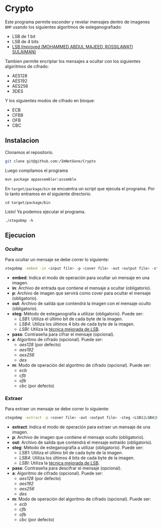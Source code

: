 # Crypto

Este programa permite esconder y revelar mensajes dentro de imagenes `BMP` usando los siguientes algoritmos de esteganografiado:

- LSB de 1 bit
- LSB de 4 bits
- [LSB Improved (MOHAMMED ABDUL MAJEED, ROSSILAWATI SULAIMAN)](https://www.jatit.org/volumes/Vol80No2/16Vol80No2.pdf)

Tambien permite encriptar los mensajes a ocultar con los siguientes algoritmos de cifrado:
- AES128
- AES192
- AES256
- 3DES

Y los siguientes modos de cifrado en bloque:
- ECB
- CFB8
- OFB
- CBC



## Instalacion


Clonamos el repositorio.

```sh
git clone git@github.com:/ImNotGone/Crypto
```

Luego compilamos el programa

```sh
mvn package appassembler:assemble
```

En `target/package/bin` se encuentra un script que ejecuta el programa. Por lo tanto entramos en el siguiente directorio.

```
cd target/package/bin
```

Listo! Ya podemos ejecutar el programa.

```
./stegobmp -h
```

## Ejecucion

### Ocultar

Para ocultar un mensaje se debe correr lo siguiente:

```sh
stegobmp -embed -in <input file> -p <cover file> -out <output file> -steg <LSB1|LSB4|LSBI> [-pass <password>] [-a <aes128|aes192|aes256|des>] [-m <ecb|cfb|ofb|cbc>]
```
- **embed**: Indica el modo de operación para ocultar un mensaje en una imagen.
- **in**: Archivo de entrada que contiene el mensaje a ocultar (obligatorio).
- **p**: Archivo de imagen que servirá como cover para ocultar el mensaje (obligatorio).
- **out**: Archivo de salida que contendrá la imagen con el mensaje oculto (obligatorio).
- **steg**: Método de esteganografía a utilizar (obligatorio). Puede ser:
  - _LSB1_: Utiliza el último bit de cada byte de la imagen.
  - _LSB4_: Utiliza los últimos 4 bits de cada byte de la imagen.
  - _LSBI_: Utiliza la [técnica mejorada de LSB](https://www.jatit.org/volumes/Vol80No2/16Vol80No2.pdf).
- **pass**: Contraseña para cifrar el mensaje (opcional).
- **a**: Algoritmo de cifrado (opcional). Puede ser:
  - _aes128_ (por defecto)
  - _aes192_
  - _aes256_
  - _des_
- **m**: Modo de operación del algoritmo de cifrado (opcional). Puede ser:
  - _ecb_
  - _cfb_
  - _ofb_
  - _cbc_ (por defecto)

### Extraer

Para extraer un mensaje se debe correr lo siguiente:

```sh
stegobmp -extract -p <cover file> -out <output file> -steg <LSB1|LSB4|LSBI> [-pass <password>] [-a <aes128|aes192|aes256|des>] [-m <ecb|cfb|ofb|cbc>]
```

- **extract**: Indica el modo de operación para extraer un mensaje de una imagen.
- **p**: Archivo de imagen que contiene el mensaje oculto (obligatorio).
- **out**: Archivo de salida que contendrá el mensaje extraído (obligatorio).
- **steg**: Método de esteganografía a utilizar (obligatorio). Puede ser:
  - _LSB1_: Utiliza el último bit de cada byte de la imagen.
  - _LSB4_: Utiliza los últimos 4 bits de cada byte de la imagen.
  - _LSBI_: Utiliza la [técnica mejorada de LSB](https://www.jatit.org/volumes/Vol80No2/16Vol80No2.pdf).
- **pass**: Contraseña para descifrar el mensaje (opcional).
- **a**: Algoritmo de cifrado (opcional). Puede ser:
  - _aes128_ (por defecto)
  - _aes192_
  - _aes256_
  - _des_
- **m**: Modo de operación del algoritmo de cifrado (opcional). Puede ser:
  - _ecb_
  - _cfb_
  - _ofb_
  - _cbc_ (por defecto)

